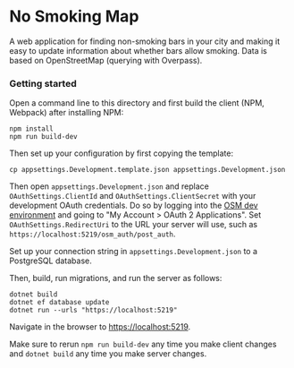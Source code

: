 No Smoking Map
==============

A web application for finding non-smoking bars in your city and making it easy to update information about whether bars
allow smoking. Data is based on OpenStreetMap (querying with Overpass).

### Getting started

Open a command line to this directory and first build the client (NPM, Webpack) after installing NPM:

```shell
npm install
npm run build-dev
```

Then set up your configuration by first copying the template:

```shell
cp appsettings.Development.template.json appsettings.Development.json
```

Then open `appsettings.Development.json` and replace `OAuthSettings.ClientId` and `OAuthSettings.ClientSecret` with your
development OAuth credentials. Do so by logging into the
[OSM dev environment](https://master.apis.dev.openstreetmap.org/) and going to "My Account > OAuth 2 Applications". Set
`OAuthSettings.RedirectUri` to the URL your server will use, such as `https://localhost:5219/osm_auth/post_auth`.

Set up your connection string in `appsettings.Development.json` to a PostgreSQL database.

Then, build, run migrations, and run the server as follows:

```shell
dotnet build
dotnet ef database update
dotnet run --urls "https://localhost:5219"
```

Navigate in the browser to [https://localhost:5219](https://localhost:5219).

Make sure to rerun `npm run build-dev` any time you make client changes and `dotnet build` any time you make server
changes.
